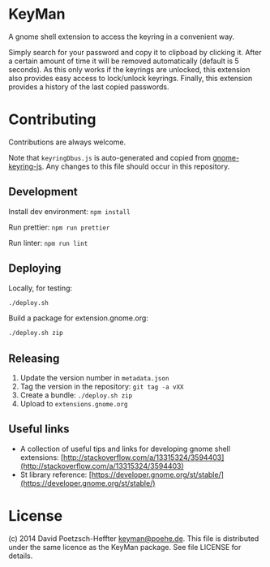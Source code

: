 # KeyMan

A gnome shell extension to access the keyring in a convenient way.

Simply search for your password and copy it to clipboad by clicking it.
After a certain amount of time it will be removed automatically (default is 5 seconds).
As this only works if the keyrings are unlocked, this extension also provides easy access to lock/unlock keyrings.
Finally, this extension provides a history of the last copied passwords.

# Contributing

Contributions are always welcome.

Note that `keyringDbus.js` is auto-generated and copied from [gnome-keyring-js](https://github.com/dpoetzsch/gnome-keyring-js).
Any changes to this file should occur in this repository.

## Development

Install dev environment: `npm install`

Run prettier: `npm run prettier`

Run linter: `npm run lint`

## Deploying

Locally, for testing:

```bash
./deploy.sh
```

Build a package for extension.gnome.org:

```bash
./deploy.sh zip
```

## Releasing

1. Update the version number in `metadata.json`
2. Tag the version in the repository: `git tag -a vXX`
3. Create a bundle: `./deploy.sh zip`
4. Upload to `extensions.gnome.org`

## Useful links

- A collection of useful tips and links for developing gnome shell extensions: [http://stackoverflow.com/a/13315324/3594403](http://stackoverflow.com/a/13315324/3594403)
- St library reference: [https://developer.gnome.org/st/stable/](https://developer.gnome.org/st/stable/)

# License

(c) 2014 David Poetzsch-Heffter <keyman@poehe.de>.
This file is distributed under the same licence as the KeyMan package.
See file LICENSE for details.
